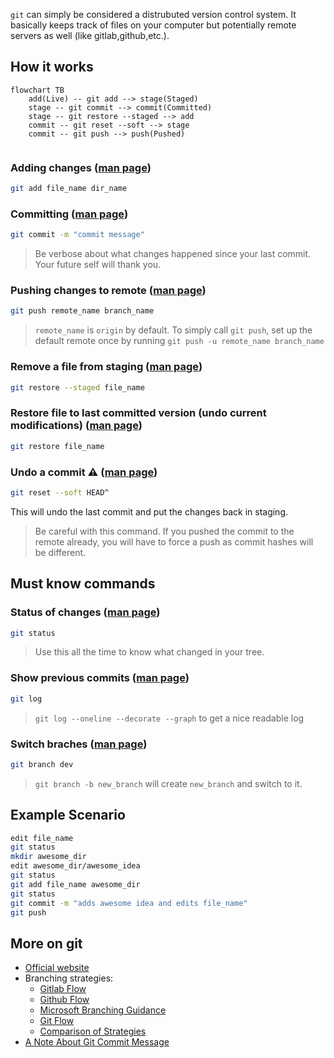 `git` can simply be considered a distrubuted version control system.
It basically keeps track of files on your computer but potentially remote servers as well (like gitlab,github,etc.).

## How it works
```mermaid
flowchart TB
	add(Live) -- git add --> stage(Staged)
	stage -- git commit --> commit(Committed)
	stage -- git restore --staged --> add
	commit -- git reset --soft --> stage
	commit -- git push --> push(Pushed)
	
```


### Adding changes ([man page](https://git-scm.com/docs/git-add))
```bash
git add file_name dir_name
```

### Committing ([man page](https://git-scm.com/docs/git-commit))
```bash
git commit -m "commit message"
```
> Be verbose about what changes happened since your last commit. Your future self will thank you.

### Pushing changes to remote ([man page](https://git-scm.com/docs/git-push))
```bash
git push remote_name branch_name
```
> `remote_name` is `origin` by default.
> To simply call `git push`, set up the default remote once by running `git push -u remote_name branch_name`

### Remove a file from staging ([man page](https://git-scm.com/docs/git-restore))
```bash
git restore --staged file_name
```

### Restore file to last committed version (undo current modifications) ([man page](https://git-scm.com/docs/git-restore))
```bash
git restore file_name
```

### Undo a commit ⚠️ ([man page](https://git-scm.com/docs/git-reset))
```bash
git reset --soft HEAD^
```
This will undo the last commit and put the changes back in staging.
> Be careful with this command. If you pushed the commit to the remote already, you will have to force a push as commit hashes will be different.

## Must know commands
### Status of changes ([man page](https://git-scm.com/docs/git-status))
```bash
git status
```
> Use this all the time to know what changed in your tree.

### Show previous commits ([man page](https://git-scm.com/docs/git-log))
```bash
git log
```
> `git log --oneline --decorate --graph` to get a nice readable log

### Switch braches ([man page](https://git-scm.com/docs/git-branch))
```bash
git branch dev
```
> `git branch -b new_branch` will create `new_branch` and switch to it.

## Example Scenario

```bash
edit file_name
git status
mkdir awesome_dir
edit awesome_dir/awesome_idea
git status
git add file_name awesome_dir
git status
git commit -m "adds awesome idea and edits file_name"
git push
```

## More on git
- [Official website](https://git-scm.com/)
- Branching strategies:
	- [Gitlab Flow](https://docs.gitlab.com/ee/topics/gitlab_flow.html)
	- [Github Flow](https://docs.github.com/en/get-started/quickstart/github-flow)
	- [Microsoft Branching Guidance](https://docs.microsoft.com/en-us/azure/devops/repos/git/git-branching-guidance?view=azure-devops)
	- [Git Flow](https://nvie.com/posts/a-successful-git-branching-model/)
	- [Comparison of Strategies](https://www.gitkraken.com/learn/git/best-practices/git-branch-strategy)
- [A Note About Git Commit Message](https://tbaggery.com/2008/04/19/a-note-about-git-commit-messages.html)


